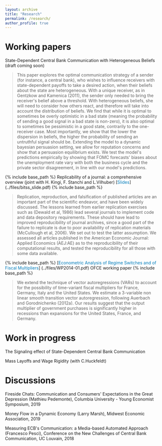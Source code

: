 ```yaml
---
layout: archive
title: "Research"
permalink: /research/
author_profile: true
---
```



Working papers
======

State-Dependent Central Bank Communication with Heterogeneous Beliefs (draft coming soon)

> This paper explores the optimal communication strategy of a sender (for instance, a central bank), who wishes to influence receivers with state-dependent payoffs to take a desired action, when their beliefs about the state are heterogeneous. With a unique receiver, as in Gentzkow and Kamenica (2011), the sender only needed to bring the receiver's belief above a threshold. With heterogeneous beliefs, she will need to consider how others react, and therefore will take into account the distribution of beliefs. We find that while it is optimal to sometimes be overly optimistic in a bad state (meaning the probability of sending a good signal in a bad state is non-zero), it is also optimal to sometimes be pessimistic in a good state, contrarily to the one-receiver case. Most importantly, we show that the lower the dispersion in beliefs, the higher the probability of sending an untruthful signal should be. Extending the model to a dynamic bayesian persuasion setting, we allow for reputation concerns and show that a persuasion equilibrium exists. We test the model's predictions empirically by showing that FOMC forecasts' biases about the unemployment rate vary with both the business cycle and the private sector disagreement, in line with our model's predictions.

{% include base_path %}
 Replicability of a journal: a comprehensive overview (joint with H. Kingi, F. Stanchi and L.Vilhuber) [<span style="color:#007CBB">Slides</span>] (../files/bitss_slide.pdf)
 {% include base_path %}
> Replication, reproduction, and falsification of published articles are an important part of the scientific endeavor, and have been widely discussed. The lessons learned from earlier replication exercises such as (Dewald et al, 1986) lead several journals to implement code and data depository requirements. These should have lead to improved reproducibility of journal archives, since a good part of the failure to replicate is due to poor availability of replication materials (McCullough et al, 2006). We set out to test the latter assumption. We assessed all articles published in the American Economic Journal: Applied Economics (AEJ:AE) as to the reproducibility of their computational results, and tested the reproducibility for all those with some data available.

{% include base_path %}
[<span style="color:#007CBB">Econometric Analysis of Regime Switches and of Fiscal Multipliers</span>] (../files/WP2014-01.pdf) OFCE working paper
{% include base_path %}
>We extend the technique of vector autoregressions (VARs) to account for the possibility of time-variant fiscal multipliers for France, Germany, Italy and the United States. We estimate a 3-variable non linear smooth transition vector autoregression, following Auerbach and Gorodnichenko (2012a). Our results suggest that the output multiplier of government purchases is significantly higher in recessions than expansions for the United States, France, and Germany.

Work in progress
======
The Signaling effect of State-Dependent Central Bank Communication

Mass Layoffs and Wage Rigidity (with C.Huckfeldt)

Discussions
======
Fireside Chats: Communication and Consumers' Expectations in the Great Depression (Mathieu Pedemonte), Columbia University - Young Economist Symposium, 2019

Money Flow in a Dynamic Economy (Larry Marsh), Midwest Economic Association, 2019

Measuring ECB's Communication: a Media-based Automated Approach (Francesco Pesci), Conference on the New Challenges of Central Bank Communication, UC Louvain, 2018